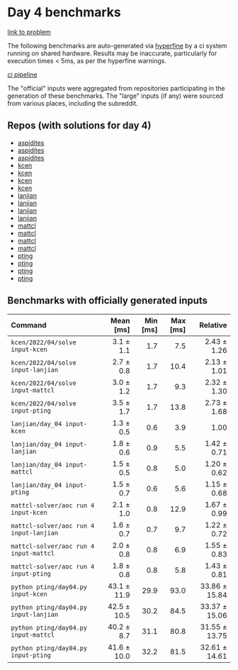 # Day 4 benchmarks

[link to problem](http://adventofcode.com/2022/day/4)

The following benchmarks are auto-generated via [hyperfine](https://github.com/sharkdp/hyperfine) by a ci system running on shared hardware. Results may be inaccurate, particularly for execution times < 5ms, as per the hyperfine warnings.

[ci pipeline](http://ci.papercode.net:8080/teams/aoc2022/pipelines/aoc-compare-2022)

The "official" inputs were aggregated from repositories participating in the generation of these benchmarks. The "large" inputs (if any) were sourced from various places, including the subreddit.

## Repos (with solutions for day 4)

- [aspidites](https://github.com/aspidites/aoc2022)
- [aspidites](https://github.com/aspidites/aoc2022)
- [aspidites](https://github.com/aspidites/aoc2022)
- [kcen](https://github.com/kcen/AdventOfCode)
- [kcen](https://github.com/kcen/AdventOfCode)
- [kcen](https://github.com/kcen/AdventOfCode)
- [kcen](https://github.com/kcen/AdventOfCode)
- [lanjian](https://github.com/LanJian/aoc-2022)
- [lanjian](https://github.com/LanJian/aoc-2022)
- [lanjian](https://github.com/LanJian/aoc-2022)
- [lanjian](https://github.com/LanJian/aoc-2022)
- [mattcl](https://github.com/mattcl/aoc2022)
- [mattcl](https://github.com/mattcl/aoc2022)
- [mattcl](https://github.com/mattcl/aoc2022)
- [mattcl](https://github.com/mattcl/aoc2022)
- [pting](https://github.com/pting/aoc2022)
- [pting](https://github.com/pting/aoc2022)
- [pting](https://github.com/pting/aoc2022)
- [pting](https://github.com/pting/aoc2022)

## Benchmarks with officially generated inputs
| Command | Mean [ms] | Min [ms] | Max [ms] | Relative |
|:---|---:|---:|---:|---:|
| `kcen/2022/04/solve input-kcen` | 3.1 ± 1.1 | 1.7 | 7.5 | 2.43 ± 1.26 |
| `kcen/2022/04/solve input-lanjian` | 2.7 ± 0.8 | 1.7 | 10.4 | 2.13 ± 1.01 |
| `kcen/2022/04/solve input-mattcl` | 3.0 ± 1.2 | 1.7 | 9.3 | 2.32 ± 1.30 |
| `kcen/2022/04/solve input-pting` | 3.5 ± 1.7 | 1.7 | 13.8 | 2.73 ± 1.68 |
| `lanjian/day_04 input-kcen` | 1.3 ± 0.5 | 0.6 | 3.9 | 1.00 |
| `lanjian/day_04 input-lanjian` | 1.8 ± 0.6 | 0.9 | 5.5 | 1.42 ± 0.71 |
| `lanjian/day_04 input-mattcl` | 1.5 ± 0.5 | 0.8 | 5.0 | 1.20 ± 0.62 |
| `lanjian/day_04 input-pting` | 1.5 ± 0.7 | 0.6 | 5.6 | 1.15 ± 0.68 |
| `mattcl-solver/aoc run 4 input-kcen` | 2.1 ± 1.0 | 0.8 | 12.9 | 1.67 ± 0.99 |
| `mattcl-solver/aoc run 4 input-lanjian` | 1.6 ± 0.7 | 0.7 | 9.7 | 1.22 ± 0.72 |
| `mattcl-solver/aoc run 4 input-mattcl` | 2.0 ± 0.8 | 0.8 | 6.9 | 1.55 ± 0.83 |
| `mattcl-solver/aoc run 4 input-pting` | 1.8 ± 0.8 | 0.8 | 5.8 | 1.43 ± 0.81 |
| `python pting/day04.py input-kcen` | 43.1 ± 11.9 | 29.9 | 93.0 | 33.86 ± 15.84 |
| `python pting/day04.py input-lanjian` | 42.5 ± 10.5 | 30.2 | 84.5 | 33.37 ± 15.06 |
| `python pting/day04.py input-mattcl` | 40.2 ± 8.7 | 31.1 | 80.8 | 31.55 ± 13.75 |
| `python pting/day04.py input-pting` | 41.6 ± 10.0 | 32.2 | 81.5 | 32.61 ± 14.61 |
